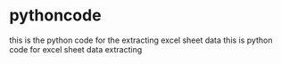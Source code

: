 # pythoncode
this is the python code for the extracting excel sheet data
this is python code for excel sheet data extracting
